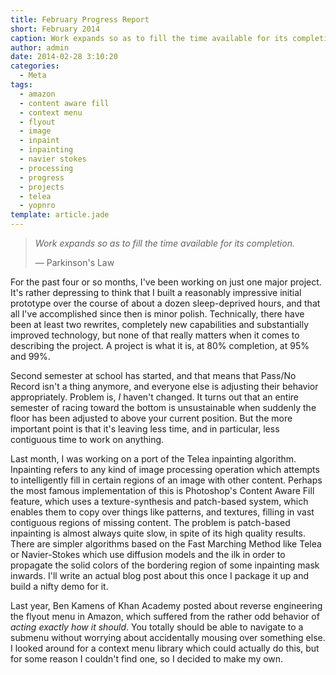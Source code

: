 ```yaml
---
title: February Progress Report
short: February 2014
caption: Work expands so as to fill the time available for its completion.
author: admin
date: 2014-02-28 3:10:20
categories:
  - Meta
tags: 
  - amazon
  - content aware fill
  - context menu
  - flyout
  - image
  - inpaint
  - inpainting
  - navier stokes
  - processing
  - progress
  - projects
  - telea
  - yopnro
template: article.jade
---
```


> _Work expands so as to fill the time available for its completion._
> 
> — Parkinson's Law

For the past four or so months, I've been working on just one major project. It's rather depressing to think that I built a reasonably impressive initial prototype over the course of about a dozen sleep-deprived hours, and that all I've accomplished since then is minor polish. Technically, there have been at least two rewrites, completely new capabilities and substantially improved technology, but none of that really matters when it comes to describing the project. A project is what it is, at 80% completion, at 95% and 99%.

Second semester at school has started, and that means that Pass/No Record isn't a thing anymore, and everyone else is adjusting their behavior appropriately. Problem is, _I_ haven't changed. It turns out that an entire semester of racing toward the bottom is unsustainable when suddenly the floor has been adjusted to above your current position. But the more important point is that it's leaving less time, and in particular, less contiguous time to work on anything.

Last month, I was working on a port of the Telea inpainting algorithm. Inpainting refers to any kind of image processing operation which attempts to intelligently fill in certain regions of an image with other content. Perhaps the most famous implementation of this is Photoshop's Content Aware Fill feature, which uses a texture-synthesis and patch-based system, which enables them to copy over things like patterns, and textures, filling in vast contiguous regions of missing content. The problem is patch-based inpainting is almost always quite slow, in spite of its high quality results. There are simpler algorithms based on the Fast Marching Method like Telea or Navier-Stokes which use diffusion models and the ilk in order to propagate the solid colors of the bordering region of some inpainting mask inwards. I'll write an actual blog post about this once I package it up and build a nifty demo for it.

Last year, Ben Kamens of Khan Academy posted about reverse engineering the flyout menu in Amazon, which suffered from the rather odd behavior of _acting exactly how it should_. You totally should be able to navigate to a submenu without worrying about accidentally mousing over something else. I looked around for a context menu library which could actually do this, but for some reason I couldn't find one, so I decided to make my own.
